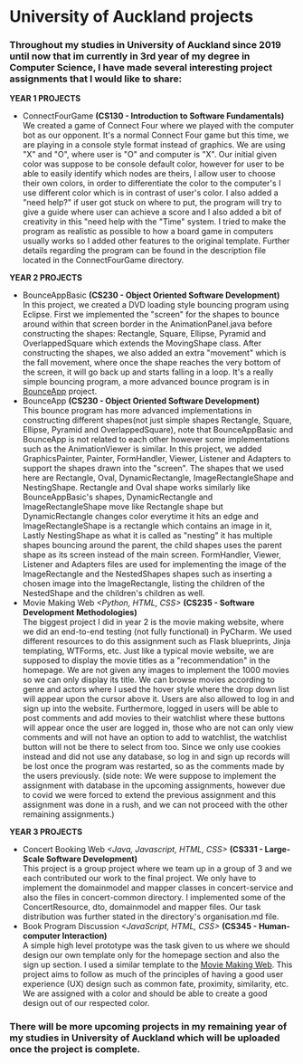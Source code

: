 # University of Auckland projects

### Throughout my studies in University of Auckland since 2019 until now that im currently in 3rd year of my degree in Computer Science, I have made several interesting project assignments that I would like to share:


**YEAR 1 PROJECTS**
* ConnectFourGame *<Python >* **(CS130 - Introduction to Software Fundamentals)**  
We created a game of Connect Four where we played with the computer bot as our opponent. It's a normal Connect Four game but this time, we are playing in a console style format instead of graphics. We are using "X" and "O", where user is "O" and computer is "X". Our initial given color was suppose to be console default color, however for user to be able to easily identify which nodes are theirs, I allow user to choose their own colors, in order to differentiate the color to the computer's I use different color which is in contrast of user's color. I also added a "need help?" if user got stuck on where to put, the program will try to give a guide where user can achieve a score and I also added a bit of creativity in this "need help with the "Time" system. I tried to make the program as realistic as possible to how a board game in computers usually works so I added other features to the original template. Further details regarding the program can be found in  the description file located in  the ConnectFourGame directory.


**YEAR 2 PROJECTS**
* BounceAppBasic *<Java >* **(CS230 - Object Oriented Software Development)**  
In this project, we created a DVD loading style bouncing program using Eclipse. First we implemented the "screen" for the shapes to bounce around within that screen border in the AnimationPanel.java before constructing the shapes: Rectangle, Square, Ellipse, Pyramid and OverlappedSquare which extends the MovingShape class. After constructing the shapes, we also added an extra "movement" which is the fall movement, where once the shape reaches the very bottom of the screen, it will go back up and starts falling in a loop. It's a really simple bouncing program, a more advanced bounce program is in [BounceApp](https://github.com/NatRivers/assignment/tree/main/bounceApp) project.
* BounceApp *<Java >* **(CS230 - Object Oriented Software Development)**  
This bounce program has more advanced implementations in constructing different shapes(not just simple shapes Rectangle, Square, Ellipse, Pyramid and OverlappedSquare), note that BounceAppBasic and BounceApp is not related to each other however some implementations such as the AnimationViewer is similar. In this project, we added GraphicsPainter, Painter, FormHandler, Viewer, Listener and Adapters to support the shapes drawn into the "screen". The shapes that we used here are Rectangle, Oval, DynamicRectangle, ImageRectangleShape and NestingShape. Rectangle and Oval shape works similarly like BounceAppBasic's shapes, DynamicRectangle and ImageRectangleShape move like Rectangle shape but DynamicRectangle changes color everytime it hits an edge and ImageRectangleShape is a rectangle which contains an image in it, Lastly NestingShape as what it is called as "nesting" it has multiple shapes bouncing around the parent, the child shapes uses the parent shape as its screen instead of the main screen. FormHandler, Viewer, Listener and Adapters files are used for implementing the image of the ImageRectangle and the NestedShapes shapes such as inserting a chosen image into the ImageRectangle, listing the children of the NestedShape and the children's children as well.
* Movie Making Web *<Python, HTML, CSS>* **(CS235 - Software Development Methodologies)**  
The biggest project I did in year 2 is the movie making website, where we did an end-to-end testing (not fully functional) in PyCharm. We used different resources to do this assignment such as Flask blueprints, Jinja templating, WTForms, etc. Just like a typical movie website, we are supposed to display the movie titles as a "recommendation" in the homepage. We are not given any images to implement the 1000 movies so we can only display its title. We can browse movies according to genre and actors where I used the hover style where the drop down list will appear upon the cursor above it. Users are also allowed to log in and sign up into the website. Furthermore, logged in users will be able to post comments and add movies to their watchlist where these buttons will appear once the user are logged in, those who are not can only view comments and will not have an option to add to watchlist, the watchlist button will not be there to select from too. Since we only use cookies instead and did not use any database, so log in and sign up records will be lost once the program was restarted, so as the comments made by the users previously. (side note: We were suppose to implement the assignment with database in the upcoming assignments, however due to covid we were forced to extend the previous assignment and this assignment was done in a rush, and we can not proceed with the other remaining assignments.)

**YEAR 3 PROJECTS**
* Concert Booking Web *<Java, Javascript, HTML, CSS>* **(CS331 - Large-Scale Software Development)**  
This project is a group project where we team up in a group of 3 and we each contributed our work to the final project. We only have to implement the domainmodel and mapper classes in concert-service and also the files in concert-common directory. I implemented some of the ConcertResource, dto, domainmodel and mapper files. Our task distribution was further stated in the directory's organisation.md file.
* Book Program Discussion *<JavaScript, HTML, CSS>* **(CS345 - Human-computer Interaction)**  
A simple high level prototype was the task given to us where we should design our own template only for the homepage section and also the sign up section. I used a similar template to the [Movie Making Web](https://github.com/NatRivers/UoA-projects/tree/main/MovieMakingWeb). This project aims to follow as much of the principles of having a good user experience (UX) design such as common fate, proximity, similarity, etc. We are assigned with a color and should be able to create a good design out of our respected color.
  
  
### There will be more upcoming projects in my remaining year of my studies in University of Auckland which will be uploaded once the project is complete.
